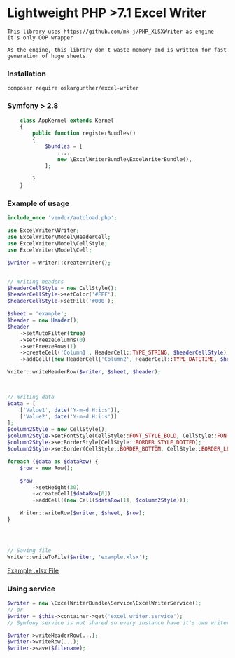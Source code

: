 # Lightweight PHP >7.1 Excel Writer

    This library uses https://github.com/mk-j/PHP_XLSXWriter as engine
    It's only OOP wrapper
    
    As the engine, this library don't waste memory and is written for fast generation of huge sheets
    

### Installation
    
    composer require oskargunther/excel-writer

### Symfony > 2.8
    
```php
    class AppKernel extends Kernel
    {
        public function registerBundles()
        {
            $bundles = [
                ....
                new \ExcelWriterBundle\ExcelWriterBundle(),
            ];
    
        }
    }
```
    

### Example of usage
```php
include_once 'vendor/autoload.php';

use ExcelWriter\Writer;
use ExcelWriter\Model\HeaderCell;
use ExcelWriter\Model\CellStyle;
use ExcelWriter\Model\Cell;

$writer = Writer::createWriter();


// Writing headers
$headerCellStyle = new CellStyle();
$headerCellStyle->setColor('#FFF');
$headerCellStyle->setFill('#000');

$sheet = 'example';
$header = new Header();
$header
    ->setAutoFilter(true)
    ->setFreezeColumns(0)
    ->setFreezeRows(1)
    ->createCell('Column1', HeaderCell::TYPE_STRING, $headerCellStyle)
    ->addCell((new HeaderCell('Column2', HeaderCell::TYPE_DATETIME, $headerCellStyle))->setColumnWidth(20));

Writer::writeHeaderRow($writer, $sheet, $header);



// Writing data
$data = [
    ['Value1', date('Y-m-d H:i:s')],
    ['Value2', date('Y-m-d H:i:s')]
];
$column2Style = new CellStyle();
$column2Style->setFontStyle(CellStyle::FONT_STYLE_BOLD, CellStyle::FONT_STYLE_ITALIC);
$column2Style->setBorderStyle(CellStyle::BORDER_STYLE_DOTTED);
$column2Style->setBorder(CellStyle::BORDER_BOTTOM, CellStyle::BORDER_LEFT);

foreach ($data as $dataRow) {
    $row = new Row();

    $row
        ->setHeight(30)
        ->createCell($dataRow[0])
        ->addCell((new Cell($dataRow[1], $column2Style)));

    Writer::writeRow($writer, $sheet, $row);
}




// Saving file
Writer::writeToFile($writer, 'example.xlsx');
```
 
 
[Example .xlsx File](https://github.com/oskargunther/excel-writer/raw/master/examples/example.xlsx)


### Using service

```php
$writer = new \ExcelWriterBundle\Service\ExcelWriterService();
// or
$writer = $this->container->get('excel_writer.service');
// Symfony service is not shared so every instance have it's own writer

$writer->writeHeaderRow(...);
$writer->writeRow(...);
$writer->save($filename);
```